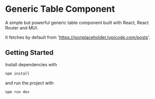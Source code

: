 # Generic Table Component

A simple but powerful generic table component built with React, React Router and MUI.

It fetches by default from 'https://jsonplaceholder.typicode.com/posts'.

## Getting Started

Install dependencies with

```bash
npm install
```

and run the project with

```bash
npm run dev
```
